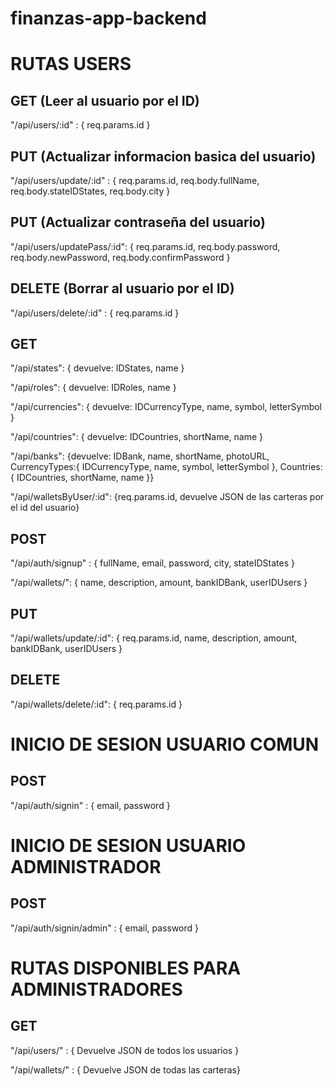 # finanzas-app-backend

# RUTAS USERS

## GET (Leer al usuario por el ID)
"/api/users/:id" : { req.params.id }

## PUT (Actualizar informacion basica del usuario)
"/api/users/update/:id" : { 
  req.params.id, 
  req.body.fullName, 
  req.body.stateIDStates, 
  req.body.city
}

## PUT (Actualizar contraseña del usuario)
"/api/users/updatePass/:id": {
  req.params.id, 
  req.body.password,
  req.body.newPassword,
  req.body.confirmPassword
  }

## DELETE (Borrar al usuario por el ID)
"/api/users/delete/:id" : { req.params.id }



## GET
"/api/states": { devuelve: IDStates, name }

"/api/roles": { devuelve: IDRoles, name }

"/api/currencies": { devuelve: IDCurrencyType, name, symbol, letterSymbol }

"/api/countries": { devuelve: IDCountries, shortName, name }

"/api/banks": {devuelve: IDBank, name, shortName, photoURL, CurrencyTypes:{ IDCurrencyType, name, symbol, letterSymbol }, Countries:{ IDCountries, shortName, name }}

"/api/walletsByUser/:id": {req.params.id, devuelve JSON de las carteras por el id del usuario}

## POST 
"/api/auth/signup" : { fullName, email, password, city, stateIDStates }

"/api/wallets/": { name, description, amount, bankIDBank, userIDUsers }

## PUT
"/api/wallets/update/:id": { req.params.id, name, description, amount, bankIDBank, userIDUsers }

## DELETE
"/api/wallets/delete/:id": { req.params.id }

# INICIO DE SESION USUARIO COMUN

## POST
"/api/auth/signin" : { email, password }

# INICIO DE SESION USUARIO ADMINISTRADOR

## POST
"/api/auth/signin/admin" : { email, password }



# RUTAS DISPONIBLES PARA ADMINISTRADORES

## GET
"/api/users/" : { Devuelve JSON de todos los usuarios }

"/api/wallets/" : { Devuelve JSON de todas las carteras}
